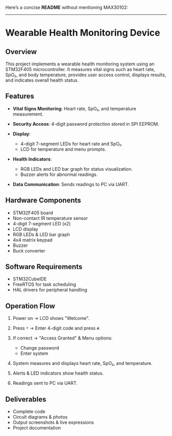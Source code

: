 Here’s a concise **README** without mentioning MAX30102:

---

# Wearable Health Monitoring Device

## Overview

This project implements a wearable health monitoring system using an STM32F405 microcontroller. It measures vital signs such as heart rate, SpO₂, and body temperature, provides user access control, displays results, and indicates overall health status.

## Features

* **Vital Signs Monitoring**: Heart rate, SpO₂, and temperature measurement.
* **Security Access**: 4-digit password protection stored in SPI EEPROM.
* **Display**:

  * 4-digit 7-segment LEDs for heart rate and SpO₂.
  * LCD for temperature and menu prompts.
* **Health Indicators**:

  * RGB LEDs and LED bar graph for status visualization.
  * Buzzer alerts for abnormal readings.
* **Data Communication**: Sends readings to PC via UART.

## Hardware Components

* STM32F405 board
* Non-contact IR temperature sensor
* 4-digit 7-segment LED (x2)
* LCD display
* RGB LEDs & LED bar graph
* 4x4 matrix keypad
* Buzzer
* Buck converter

## Software Requirements

* STM32CubeIDE
* FreeRTOS for task scheduling
* HAL drivers for peripheral handling

## Operation Flow

1. Power on → LCD shows "Welcome".
2. Press `*` → Enter 4-digit code and press `#`.
3. If correct → "Access Granted" & Menu options:

   * Change password
   * Enter system
4. System measures and displays heart rate, SpO₂, and temperature.
5. Alerts & LED indicators show health status.
6. Readings sent to PC via UART.

## Deliverables

* Complete code
* Circuit diagrams & photos
* Output screenshots & live expressions
* Project documentation


